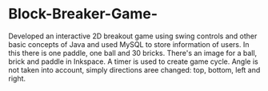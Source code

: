 # Block-Breaker-Game-
Developed an interactive 2D breakout game using swing controls and other basic concepts of Java and used MySQL to store information of users. In this there is one paddle, one ball and 30 bricks. There's an image for a ball, brick and paddle in Inkspace. A timer is used to create game cycle. Angle is not taken into account, simply directions aree changed: top, bottom, left and right. 
